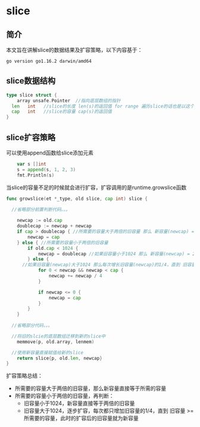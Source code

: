 # slice

## 简介

本文旨在讲解slice的数据结果及扩容策略，以下内容基于：

```shell
go version go1.16.2 darwin/amd64
```

## slice数据结构

```go
type slice struct {
	array unsafe.Pointer  //指向底层数组的指针
  len   int   //slice的长度 len(s)的返回值 for range 遍历slice的话也是以这个为终点
  cap   int   //slice的容量 cap(s)的返回值
}
```

## slice扩容策略

可以使用append函数给slice添加元素

```go
	var s []int
	s = append(s, 1, 2, 3)
	fmt.Println(s)
```

当slice的容量不足的时候就会进行扩容，扩容调用的是runtime.growslice函数

```go
func growslice(et *_type, old slice, cap int) slice {

  //省略部分前置判断代码。。。
  
	newcap := old.cap
	doublecap := newcap + newcap
	if cap > doublecap { //所需要的容量大于两倍的旧容量 那么 新容量(newcap) = 所需要的容量
		newcap = cap
	} else { //所需要的容量小于两倍的旧容量
		if old.cap < 1024 {
			newcap = doublecap //如果旧容量小于1024 那么 新容量(newcap) = 2*旧容量
		} else {
      //如果旧容量(newcap)大于1024 那么每次增长旧容量(newcap)的1/4，直到 旧容量(newcap) >= 所需要的容量  此时的旧容量就为新slice的容量
			for 0 < newcap && newcap < cap {
				newcap += newcap / 4
			}

			if newcap <= 0 {
				newcap = cap
			}
		}
	}
  
  //省略部分代码。。。

  //将旧的slcie的底层数组迁移到新的slice中
	memmove(p, old.array, lenmem)

  //使用新容量直接赋值给新的slice
	return slice{p, old.len, newcap}
}
```

扩容策略总结：

- 所需要的容量大于两倍的旧容量，那么新容量直接等于所需的容量
- 所需要的容量小于两倍的旧容量，再判断：
  - 旧容量小于1024，新容量直接等于两倍的旧容量
  - 旧容量大于1024，逐步扩容，每次都只增加旧容量的1/4，直到 旧容量 >= 所需要的容量，此时的扩容后的旧容量就为新容量
